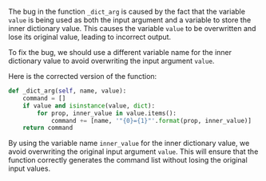 The bug in the function `_dict_arg` is caused by the fact that the variable `value` is being used as both the input argument and a variable to store the inner dictionary value. This causes the variable `value` to be overwritten and lose its original value, leading to incorrect output.

To fix the bug, we should use a different variable name for the inner dictionary value to avoid overwriting the input argument `value`.

Here is the corrected version of the function:

```python
def _dict_arg(self, name, value):
    command = []
    if value and isinstance(value, dict):
        for prop, inner_value in value.items():
            command += [name, '"{0}={1}"'.format(prop, inner_value)]
    return command
```

By using the variable name `inner_value` for the inner dictionary value, we avoid overwriting the original input argument `value`. This will ensure that the function correctly generates the command list without losing the original input values.